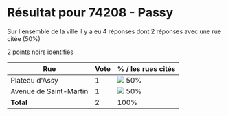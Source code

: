 # Résultat pour 74208 - Passy

Sur l'ensemble de la ville il y a eu 4 réponses dont 2 réponses avec une rue citée (50%)

2 points noirs identifiés

| Rue | Vote | % / les rues cités|
|-----|------|-------------------|
| Plateau d'Assy | 1 | <img src="../../img/bar_50.gif" />&nbsp;50%|
| Avenue de Saint-Martin | 1 | <img src="../../img/bar_50.gif" />&nbsp;50%|
| **Total** | 2 | 100%|
